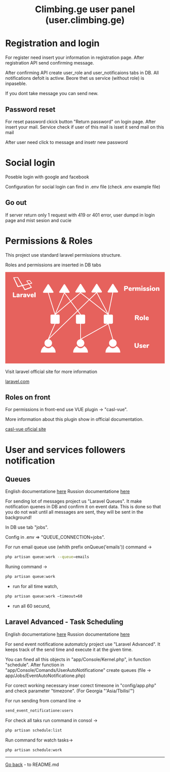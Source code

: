 <h1 align="center">Climbing.ge user panel (user.climbing.ge)</h1>

<h1>Registration and login</h1> 

<p>For register need insert your information in registration page. After registration API send confirming message.</p>

<p>After confirming API create user_role and user_notificaions tabs in DB. All notifications defolt is activw. Beore thet us service (without role) is inpaseble.</p>

<p>If you dont take message you can send new.</p>

<h2>Password reset</h2>

<p>For reset password ckick button "Return password" on login page. After insert your mail. Service check if user of this mail is isset it send mail on this mail</p>

<p>After user need click to message and insetr new password</p>

<h1>Social login</h1>

<p>Poseble login with google and facebook</p>

<p>Configuration for social login can find in .env file (check .env example file)</p>

<h2>Go out</h2>

<p>If server return only 1 request with 419 or 401 error, user dumpd in login page and mist sesion and cucie</p>

<h1>Permissions & Roles</h1> 

<p>This project use standard laravel permissions structure.</p>

<p>Roles and permissions are inserted in DB tabs</p>

![Laravel role and permission](/docs/Demo_images/User_and_admin/Laravel_role_permission.png)

<p>Visit laravel official site for more information</p>

[laravel.com](https://laravel.com/)

<h2>Roles on front</h2>

<p>For permissions in front-end use VUE plugin -> "casl-vue".</p>

<p>More information about this plugin show in official documentation.</p> 

[casl-vue oficial site](https://casl.js.org/v5/en/package/casl-vue)

<h1>User and services followers notification</h1>

<h2>Queues</h2>

English documentatione [here](https://laravel.com/docs/10.x/queues#main-content) 
Russion documentatione [here](https://laravel.su/docs/8.x/queues#job-events)

<p>For sending lot of messages project us "Laravel Queues". It make notification quenes in DB and confirm it on event data. This is done so that you do not wait until all messages are sent, they will be sent in the background!</p> 

<p>In DB use tab "jobs".</p> 

<p>Config in .env => "QUEUE_CONNECTION=jobs".</p> 

<p>
For run email queue use (whith prefix onQueue('emails')) command ->

```bash
php artisan queue:work --queue=emails
``` 
</p>

<p>
Runing command ->

```bash
php artisan queue:work
``` 
- run for all time watch, 

```bash
php artisan queue:work –timeout=60
``` 
- run all 60 secund, 
</p>

<h2>Laravel Advanced - Task Scheduling</h2>

English documentatione [here](https://laravel.com/docs/10.x/scheduling#main-content) 
Russion documentatione [here](https://laravel.su/docs/8.x/scheduling#running-the-scheduler-locally)

<p>For send event notificatione automatcly project use "Laravel Advanced". It keeps track of the send time and execute it at the given time.</p> 

<p>You can fined all this objects in "app/Console/Kernel.php", in function "schedule". After function in "app/Console/Comands/UserAutoNotificatione" create queues (file -> app/Jobs/EventAutoNotificatione.php) </p>

<p>For corect working necessary inser corect timexone in "config/app.php" and check parameter "timezone". (For Georgia "'Asia/Tbilisi'")</p>

<p>
For run sending from comand line -> 

```bash
send_event_notificatione:users
``` 
</p>

<p>
For check all taks run command in consol ->

```bash
php artisan schedule:list
``` 
</p>

<p>
Run command for watch tasks->

```bash
php artisan schedule:work
``` 
</p>

<!-- CSRF Token Mismatch On Axios error fixing - https://stackoverflow.com/questions/74340913/csrf-token-mismatch-on-axios-post-requests-in-laravel -->

<hr>

[Go back](../README.md) - to README.md